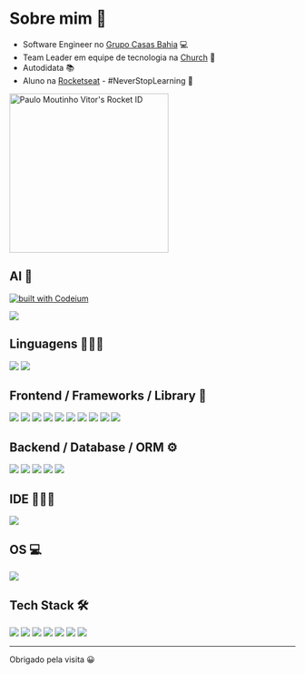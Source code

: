 

# Sobre mim 💫 
<ul>
 <li>Software Engineer no <a href="https://ri.grupocasasbahia.com.br/a-companhia/nossas-marcas/">Grupo Casas Bahia</a> 💻</li>
 <li>Team Leader em equipe de tecnologia na <a href="https://cristamundial.com.br/">Church</a> 🛐</li>
 <li>Autodidata 📚</li>
 <li>Aluno na <a href="https://www.rocketseat.com.br/">Rocketseat</a> - #NeverStopLearning 🚀</li>
</ul>
<a href="https://app.rocketseat.com.br/me/paulo-moutinho-vitor-08258"><img src="https://app.rocketseat.com.br/api/rocketid/share?slug=paulo-moutinho-vitor-08258&type=card" width="280" alt="Paulo Moutinho Vitor's Rocket ID"/></a>

## AI 🤖
[![built with Codeium](https://codeium.com/badges/main)](https://codeium.com)
<div display="inline">
<img src="https://img.shields.io/badge/ChatGPT-74aa9c?style=for-the-badge&logo=openai&logoColor=white" />
</div>

## Linguagens 👨🏾‍💻
<div display="inline">
<img src="https://img.shields.io/badge/JavaScript-323330?style=for-the-badge&logo=javascript&logoColor=F7DF1E" />
<img src="https://img.shields.io/badge/TypeScript-007ACC?style=for-the-badge&logo=typescript&logoColor=white" />
</div>

## Frontend / Frameworks / Library 🚀
<div display="inline">
 <img src="https://img.shields.io/badge/HTML5-E34F26?style=for-the-badge&logo=html5&logoColor=white" />
<img src="https://img.shields.io/badge/Tailwind_CSS-38B2AC?style=for-the-badge&logo=tailwind-css&logoColor=white" />
<img src="https://img.shields.io/badge/React-20232A?style=for-the-badge&logo=react&logoColor=61DAFB" />
<img src="https://img.shields.io/badge/next%20js-000000?style=for-the-badge&logo=nextdotjs&logoColor=white" />
 <img src="https://img.shields.io/badge/axios-671ddf?&style=for-the-badge&logo=axios&logoColor=white" />
 <img src="https://img.shields.io/badge/shadcn%2Fui-000000?style=for-the-badge&logo=shadcnui&logoColor=white" />
 <img src="https://img.shields.io/badge/storybook-FF4785?style=for-the-badge&logo=storybook&logoColor=white" />
<img src="https://img.shields.io/badge/Cypress-17202C?style=for-the-badge&logo=cypress&logoColor=white" /> 
 <img src="https://img.shields.io/badge/Jest-C21325?style=for-the-badge&logo=jest&logoColor=white" /> 
<img src="https://img.shields.io/badge/testing%20library-323330?style=for-the-badge&logo=testing-library&logoColor=red" /> 
</div>

## Backend / Database / ORM ⚙️
<div display="inline">
 <img src="https://img.shields.io/badge/Node%20js-339933?style=for-the-badge&logo=nodedotjs&logoColor=white" />
 <img src="https://img.shields.io/badge/Docker-2CA5E0?style=for-the-badge&logo=docker&logoColor=white" />
 <img src="https://img.shields.io/badge/PostgreSQL-316192?style=for-the-badge&logo=postgresql&logoColor=white" />
 <img src="https://img.shields.io/badge/drizzle-C5F74F?style=for-the-badge&logo=drizzle&logoColor=black" />
 <img src="https://img.shields.io/badge/Prisma-3982CE?style=for-the-badge&logo=Prisma&logoColor=white" />
</div>

 ## IDE 👨🏾‍💻
 <img src="https://img.shields.io/badge/Visual_Studio_Code-0078D4?style=for-the-badge&logo=visual%20studio%20code&logoColor=white" />

 ## OS 💻
 <img src="https://img.shields.io/badge/mac%20os-000000?style=for-the-badge&logo=apple&logoColor=white" />
 
 ## Tech Stack 🛠
<div display="inline">
 <img src="https://img.shields.io/badge/npm-CB3837?style=for-the-badge&logo=npm&logoColor=white" />
<img src="https://img.shields.io/badge/Git-E34F26?style=for-the-badge&logo=git&logoColor=white" />
<img src="https://img.shields.io/badge/GitHub-100000?style=for-the-badge&logo=github&logoColor=white"/>
 <img src="https://img.shields.io/badge/Vercel-000000?style=for-the-badge&logo=vercel&logoColor=white"/>
 <img src="https://img.shields.io/badge/Markdown-000000?style=for-the-badge&logo=markdown&logoColor=white" />
 <img src="https://img.shields.io/badge/Notion-%23000000.svg?style=for-the-badge&logo=notion&logoColor=white" />
 <img src="https://img.shields.io/badge/Sonar%20cloud-F3702A?style=for-the-badge&logo=sonarcloud&logoColor=white" />
</div>

-----------------------------
<p>Obrigado pela visita 😀</p>
